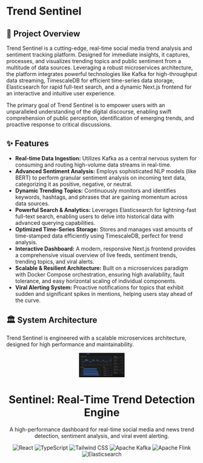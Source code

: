 # Trend Sentinel

## 🚀 Project Overview

Trend Sentinel is a cutting-edge, real-time social media trend analysis and sentiment tracking platform. Designed for immediate insights, it captures, processes, and visualizes trending topics and public sentiment from a multitude of data sources. Leveraging a robust microservices architecture, the platform integrates powerful technologies like Kafka for high-throughput data streaming, TimescaleDB for efficient time-series data storage, Elasticsearch for rapid full-text search, and a dynamic Next.js frontend for an interactive and intuitive user experience.

The primary goal of Trend Sentinel is to empower users with an unparalleled understanding of the digital discourse, enabling swift comprehension of public perception, identification of emerging trends, and proactive response to critical discussions.

## ✨ Features

*   **Real-time Data Ingestion:** Utilizes Kafka as a central nervous system for consuming and routing high-volume data streams in real-time.
*   **Advanced Sentiment Analysis:** Employs sophisticated NLP models (like BERT) to perform granular sentiment analysis on incoming text data, categorizing it as positive, negative, or neutral.
*   **Dynamic Trending Topics:** Continuously monitors and identifies keywords, hashtags, and phrases that are gaining momentum across data sources.
*   **Powerful Search & Analytics:** Leverages Elasticsearch for lightning-fast full-text search, enabling users to delve into historical data with advanced querying capabilities.
*   **Optimized Time-Series Storage:** Stores and manages vast amounts of time-stamped data efficiently using TimescaleDB, perfect for trend analysis.
*   **Interactive Dashboard:** A modern, responsive Next.js frontend provides a comprehensive visual overview of live feeds, sentiment trends, trending topics, and viral alerts.
*   **Scalable & Resilient Architecture:** Built on a microservices paradigm with Docker Compose orchestration, ensuring high availability, fault tolerance, and easy horizontal scaling of individual components.
*   **Viral Alerting System:** Proactive notifications for topics that exhibit sudden and significant spikes in mentions, helping users stay ahead of the curve.

## 🏛️ System Architecture

Trend Sentinel is engineered with a scalable microservices architecture, designed for high performance and maintainability.

<div align="center"> <img src="/img/sentinel.png" alt="Sentinel Logo" width="120"/> <h1>Sentinel: Real-Time Trend Detection Engine</h1> <p> A high-performance dashboard for real-time social media and news trend detection, sentiment analysis, and viral event alerting. </p> <p> <img src="https://img.shields.io/badge/React-20232A?style=for-the-badge&logo=react&logoColor=61DAFB" alt="React" /> <img src="https://img.shields.io/badge/TypeScript-007ACC?style=for-the-badge&logo=typescript&logoColor=white" alt="TypeScript" /> <img src="https://img.shields.io/badge/Tailwind_CSS-38B2AC?style=for-the-badge&logo=tailwind-css&logoColor=white" alt="Tailwind CSS" /> <img src="https://img.shields.io/badge/Kafka-231F20?style=for-the-badge&logo=apache-kafka&logoColor=white" alt="Apache Kafka" /> <img src="https://img.shields.io/badge/Apache_Flink-E6526F?style=for-the-badge&logo=apache-flink&logoColor=white" alt="Apache Flink" /> <img src="https://img.shields.io/badge/Elasticsearch-005571?style=for-the-badge&logo=elasticsearch&logoColor=white" alt="Elasticsearch" /> </p> </div>